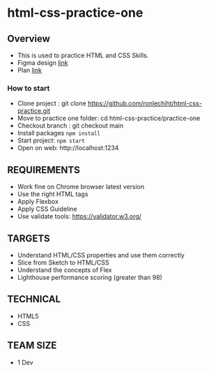 # html-css-practice-one

## Overview
* This is used to practice HTML and CSS Skills.
* Figma design [link](https://www.figma.com/community/file/1162688130213825482)
* Plan [link](https://docs.google.com/document/d/1qwQ10cP_4_BJm-84lXG9i0cO17G75VSsaxCbeR82D9A/edit?usp=sharing)

### How to start

* Clone project : git clone https://github.com/ronlechiht/html-css-practice.git
* Move to practice one folder: cd html-css-practice/practice-one
* Checkout branch : git checkout main
* Install packages `npm install`
* Start project: `npm start`
* Open on web: http://localhost:1234

## REQUIREMENTS
* Work fine on Chrome browser latest version 
* Use the right HTML tags
* Apply Flexbox
* Apply CSS Guideline
* Use validate tools: https://validator.w3.org/

## TARGETS
* Understand HTML/CSS properties and use them correctly
* Slice from Sketch to HTML/CSS
* Understand the concepts of Flex
* Lighthouse performance scoring (greater than 98)

## TECHNICAL
* HTML5
* CSS

## TEAM SIZE
* 1 Dev